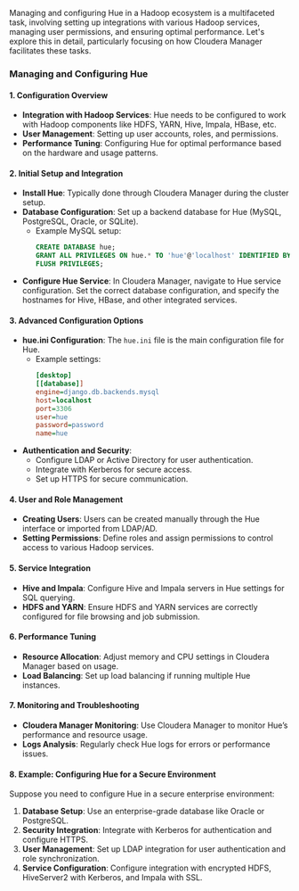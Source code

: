 Managing and configuring Hue in a Hadoop ecosystem is a multifaceted task, involving setting up integrations with various Hadoop services, managing user permissions, and ensuring optimal performance. Let's explore this in detail, particularly focusing on how Cloudera Manager facilitates these tasks.

### Managing and Configuring Hue

#### 1. Configuration Overview
- **Integration with Hadoop Services**: Hue needs to be configured to work with Hadoop components like HDFS, YARN, Hive, Impala, HBase, etc.
- **User Management**: Setting up user accounts, roles, and permissions.
- **Performance Tuning**: Configuring Hue for optimal performance based on the hardware and usage patterns.

#### 2. Initial Setup and Integration
- **Install Hue**: Typically done through Cloudera Manager during the cluster setup.
- **Database Configuration**: Set up a backend database for Hue (MySQL, PostgreSQL, Oracle, or SQLite).
  - Example MySQL setup:
    ```sql
    CREATE DATABASE hue;
    GRANT ALL PRIVILEGES ON hue.* TO 'hue'@'localhost' IDENTIFIED BY 'password';
    FLUSH PRIVILEGES;
    ```
- **Configure Hue Service**: In Cloudera Manager, navigate to Hue service configuration. Set the correct database configuration, and specify the hostnames for Hive, HBase, and other integrated services.

#### 3. Advanced Configuration Options
- **hue.ini Configuration**: The `hue.ini` file is the main configuration file for Hue.
  - Example settings:
    ```ini
    [desktop]
    [[database]]
    engine=django.db.backends.mysql
    host=localhost
    port=3306
    user=hue
    password=password
    name=hue
    ```
- **Authentication and Security**:
  - Configure LDAP or Active Directory for user authentication.
  - Integrate with Kerberos for secure access.
  - Set up HTTPS for secure communication.

#### 4. User and Role Management
- **Creating Users**: Users can be created manually through the Hue interface or imported from LDAP/AD.
- **Setting Permissions**: Define roles and assign permissions to control access to various Hadoop services.

#### 5. Service Integration
- **Hive and Impala**: Configure Hive and Impala servers in Hue settings for SQL querying.
- **HDFS and YARN**: Ensure HDFS and YARN services are correctly configured for file browsing and job submission.

#### 6. Performance Tuning
- **Resource Allocation**: Adjust memory and CPU settings in Cloudera Manager based on usage.
- **Load Balancing**: Set up load balancing if running multiple Hue instances.

#### 7. Monitoring and Troubleshooting
- **Cloudera Manager Monitoring**: Use Cloudera Manager to monitor Hue’s performance and resource usage.
- **Logs Analysis**: Regularly check Hue logs for errors or performance issues.

#### 8. Example: Configuring Hue for a Secure Environment
Suppose you need to configure Hue in a secure enterprise environment:

1. **Database Setup**: Use an enterprise-grade database like Oracle or PostgreSQL.
2. **Security Integration**: Integrate with Kerberos for authentication and configure HTTPS.
3. **User Management**: Set up LDAP integration for user authentication and role synchronization.
4. **Service Configuration**: Configure integration with encrypted HDFS, HiveServer2 with Kerberos, and Impala with SSL.
